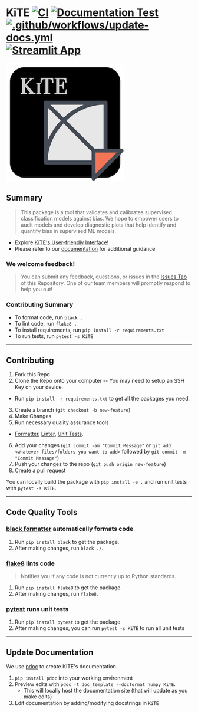 # KiTE [![CI](https://github.com/A-Good-System-for-Smart-Cities/KiTE-utils/actions/workflows/CI.yml/badge.svg?branch=main)](https://github.com/A-Good-System-for-Smart-Cities/KiTE-utils/actions/workflows/CI.yml) [![Documentation Test](https://github.com/A-Good-System-for-Smart-Cities/KiTE-utils/actions/workflows/docs.yml/badge.svg)](https://github.com/A-Good-System-for-Smart-Cities/KiTE-utils/actions/workflows/docs.yml) [![.github/workflows/update-docs.yml](https://github.com/A-Good-System-for-Smart-Cities/KiTE-utils/actions/workflows/update-docs.yml/badge.svg)](https://github.com/A-Good-System-for-Smart-Cities/KiTE-utils/actions/workflows/update-docs.yml)[![Streamlit App](https://static.streamlit.io/badges/streamlit_badge_black_white.svg)](https://kite-visualization-tool.streamlit.app/)

![](doc_template/logo-kite.jpg)


## Summary
> This package is a tool that validates and calibrates supervised classification models against bias. We hope to empower users to audit models and develop diagnostic plots that help identify and quantify bias in supervised ML models.

* Explore [KiTE's User-friendly Interface](https://kite-visualization-tool.streamlit.app/)!
* Please refer to our [documentation](https://a-good-system-for-smart-cities.github.io/kite-utils-docs/KiTE.html) for additional guidance

### We welcome feedback!
> You can submit any feedback, questions, or issues in the [Issues Tab](https://github.com/A-Good-System-for-Smart-Cities/KiTE-utils/issues) of this Repository. One of our team members will promptly respond to help you out!

### Contributing Summary
- To format code, run `black .`
- To lint code, run `flake8 .`
- To install requirements, run `pip install -r requirements.txt`
- To run tests, run `pytest -s KiTE`

---

## Contributing

1. Fork this Repo
2. Clone the Repo onto your computer -- You may need to setup an SSH Key on your device.
 - Run `pip install -r requirements.txt` to get all the packages you need.
3. Create a branch (`git checkout -b new-feature`)
4. Make Changes
5. Run necessary quality assurance tools
 - [Formatter](#Formatter), [Linter](#Linter), [Unit Tests](#Unit-Tests).
6. Add your changes (`git commit -am "Commit Message"` or `git add <whatever files/folders you want to add>` followed by `git commit -m "Commit Message"`)
7. Push your changes to the repo (`git push origin new-feature`)
8. Create a pull request

You can locally build the package with `pip install -e .` and run unit tests with `pytest -s KiTE`.

---
## Code Quality Tools
### [black formatter](https://github.com/psf/black) automatically formats code

1. Run `pip install black` to get the package.
2. After making changes, run `black ./`.

### [flake8](https://github.com/pycqa/flake8) lints code
> Notifies you if any code is not currently up to Python standards.

1. Run `pip install flake8` to get the package.
2. After making changes, run `flake8`.

### [pytest](https://github.com/pytest-dev/pytest) runs unit tests

1. Run `pip install pytest` to get the package.
2. After making changes, you can run `pytest -s KiTE` to run all unit tests

---
## Update Documentation
We use [pdoc](https://github.com/mitmproxy/pdoc) to create KiTE's documentation.
1. `pip install pdoc` into your working environment
2. Preview edits with `pdoc -t doc_template --docformat numpy KiTE`.
    * This will locally host the documentation site (that will update as you make edits)
3. Edit documentation by adding/modifying docstrings in `KiTE`
